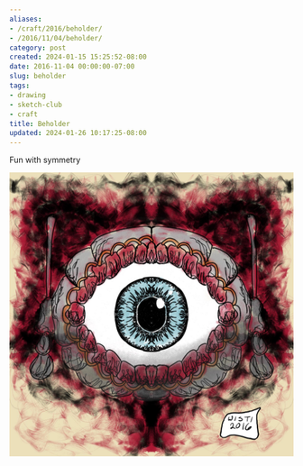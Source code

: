```yaml
---
aliases:
- /craft/2016/beholder/
- /2016/11/04/beholder/
category: post
created: 2024-01-15 15:25:52-08:00
date: 2016-11-04 00:00:00-07:00
slug: beholder
tags:
- drawing
- sketch-club
- craft
title: Beholder
updated: 2024-01-26 10:17:25-08:00
---
```


Fun with symmetry

![attachments/img/2016/cover-2016-11-04.jpg](../../../attachments/img/2016/cover-2016-11-04.jpg)